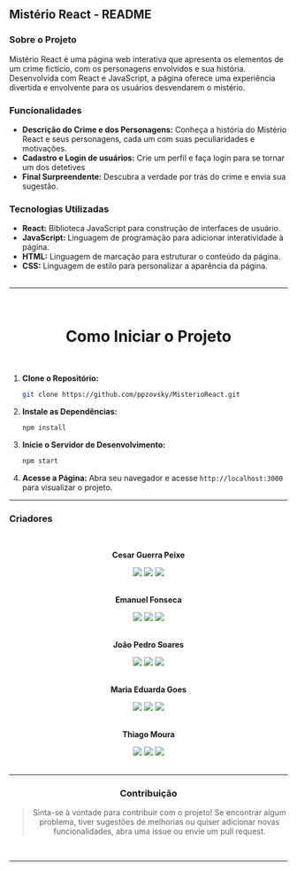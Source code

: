 ## Mistério React - README

### Sobre o Projeto

Mistério React é uma página web interativa que apresenta os elementos de um crime fictício, com os personagens envolvidos e sua história. Desenvolvida com React e JavaScript, a página oferece uma experiência divertida e envolvente para os usuários desvendarem o mistério.

### Funcionalidades

* **Descrição do Crime e dos Personagens:** Conheça a história do Mistério React e seus personagens, cada um com suas peculiaridades e motivações.
* **Cadastro e Login de usuários:** Crie um perfil e faça login para se tornar um dos detetives
* **Final Surpreendente:** Descubra a verdade por trás do crime e envia sua sugestão.

### Tecnologias Utilizadas

* **React:** Biblioteca JavaScript para construção de interfaces de usuário.
* **JavaScript:** Linguagem de programação para adicionar interatividade à página.
* **HTML:** Linguagem de marcação para estruturar o conteúdo da página.
* **CSS:** Linguagem de estilo para personalizar a aparência da página. 
<br><br>
----
<center>

<br>

# Como Iniciar o Projeto

<br> 
</center>

1. **Clone o Repositório:**
   ```bash
   git clone https://github.com/ppzovsky/MisterioReact.git
   ```

2. **Instale as Dependências:**
   ```bash
   npm install
   ```

3. **Inicie o Servidor de Desenvolvimento:**
   ```bash
   npm start
   ```

4. **Acesse a Página:**
   Abra seu navegador e acesse `http://localhost:3000` para visualizar o projeto.


---

### Criadores

<center><br>

**Cesar Guerra Peixe**
<div>
<a href="#" target="_blank"><img loading="lazy" src="https://img.shields.io/badge/-Instagram-%23E4405F?style=for-the-badge&logo=instagram&logoColor=white" target="_blank"></a>
<a href = "#"><img loading="lazy" src="https://img.shields.io/badge/Gmail-D14836?style=for-the-badge&logo=gmail&logoColor=white" target="_blank"></a>
<a href="#" target="_blank"><img loading="lazy" src="https://img.shields.io/badge/-LinkedIn-%230077B5?style=for-the-badge&logo=linkedin&logoColor=white" target="_blank"></a>   
</div><br>

**Emanuel Fonseca**
<div>
<a href="#" target="_blank"><img loading="lazy" src="https://img.shields.io/badge/-Instagram-%23E4405F?style=for-the-badge&logo=instagram&logoColor=white" target="_blank"></a>
<a href = "#"><img loading="lazy" src="https://img.shields.io/badge/Gmail-D14836?style=for-the-badge&logo=gmail&logoColor=white" target="_blank"></a>
<a href="#" target="_blank"><img loading="lazy" src="https://img.shields.io/badge/-LinkedIn-%230077B5?style=for-the-badge&logo=linkedin&logoColor=white" target="_blank"></a>   
</div><br>

**João Pedro Soares**
<div>
<a href="https://www.instagram.com/ppzovsky/" target="_blank"><img loading="lazy" src="https://img.shields.io/badge/-Instagram-%23E4405F?style=for-the-badge&logo=instagram&logoColor=white" target="_blank"></a>
<a href = "mailto:contato@joaopedrosoaresdebrito@gmail.com"><img loading="lazy" src="https://img.shields.io/badge/Gmail-D14836?style=for-the-badge&logo=gmail&logoColor=white" target="_blank"></a>
<a href="https://www.linkedin.com/in/jo%C3%A3o-pedro-soares-164964236/" target="_blank"><img loading="lazy" src="https://img.shields.io/badge/-LinkedIn-%230077B5?style=for-the-badge&logo=linkedin&logoColor=white" target="_blank"></a>   
</div><br>


**Maria Eduarda Goes**
<div>
<a href="https://www.instagram.com/madugoees" target="_blank"><img loading="lazy" src="https://img.shields.io/badge/-Instagram-%23E4405F?style=for-the-badge&logo=instagram&logoColor=white" target="_blank"></a>
<a href = "mailto:contato@madugoes@gmail.com"><img loading="lazy" src="https://img.shields.io/badge/Gmail-D14836?style=for-the-badge&logo=gmail&logoColor=white" target="_blank"></a>
<a href="www.linkedin.com/in/maria-eduarda-goes-pelaggi" target="_blank"><img loading="lazy" src="https://img.shields.io/badge/-LinkedIn-%230077B5?style=for-the-badge&logo=linkedin&logoColor=white" target="_blank"></a>   
</div><br>


**Thiago Moura**
<div>
<a href="#" target="_blank"><img loading="lazy" src="https://img.shields.io/badge/-Instagram-%23E4405F?style=for-the-badge&logo=instagram&logoColor=white" target="_blank"></a>
<a href = "#"><img loading="lazy" src="https://img.shields.io/badge/Gmail-D14836?style=for-the-badge&logo=gmail&logoColor=white" target="_blank"></a>
<a href="#" target="_blank"><img loading="lazy" src="https://img.shields.io/badge/-LinkedIn-%230077B5?style=for-the-badge&logo=linkedin&logoColor=white" target="_blank"></a>   
</div><br>

---

### Contribuição

>Sinta-se à vontade para contribuir com o projeto! Se encontrar algum problema, tiver sugestões de melhorias ou quiser adicionar novas funcionalidades, abra uma issue ou envie um pull request.

<br>

---


